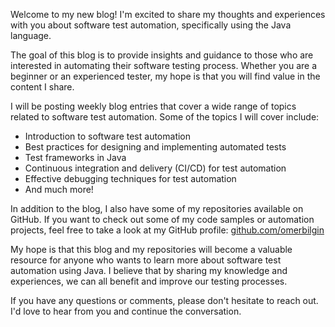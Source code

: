 Welcome to my new blog! I'm excited to share my thoughts and experiences with you about software test automation, specifically using the Java language.

The goal of this blog is to provide insights and guidance to those who are interested in automating their software testing process. Whether you are a beginner or an experienced tester, my hope is that you will find value in the content I share.

I will be posting weekly blog entries that cover a wide range of topics related to software test automation. Some of the topics I will cover include:

- Introduction to software test automation
- Best practices for designing and implementing automated tests
- Test frameworks in Java
- Continuous integration and delivery (CI/CD) for test automation
- Effective debugging techniques for test automation
- And much more!

In addition to the blog, I also have some of my repositories available on GitHub. If you want to check out some of my code samples or automation projects, feel free to take a look at my GitHub profile: [github.com/omerbilgin]

My hope is that this blog and my repositories will become a valuable resource for anyone who wants to learn more about software test automation using Java. I believe that by sharing my knowledge and experiences, we can all benefit and improve our testing processes.

If you have any questions or comments, please don't hesitate to reach out. I'd love to hear from you and continue the conversation.

[github.com/omerbilgin]: http://github.com/omerbilgin

